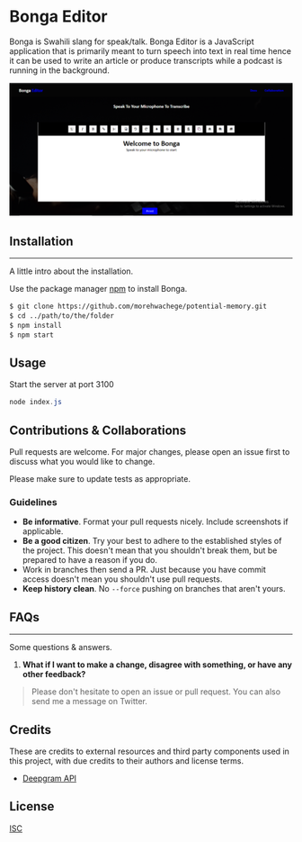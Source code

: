 # Bonga Editor
Bonga is Swahili slang for speak/talk.
Bonga Editor is a JavaScript application that is primarily meant to turn speech into text in real time hence it can be used to write an article or produce transcripts while a podcast is running in the background.

![Screenshot](./public/assets/images/readme.png)

## Installation
***
A little intro about the installation.
 
Use the package manager [npm](https://www.npmjs.com) to install Bonga.

```bash
$ git clone https://github.com/morehwachege/potential-memory.git
$ cd ../path/to/the/folder
$ npm install
$ npm start
```

## Usage
Start the server at port 3100

```powershell
node index.js
```

## Contributions & Collaborations
Pull requests are welcome. For major changes, please open an issue first to discuss what you would like to change.

Please make sure to update tests as appropriate.
### Guidelines
 * __Be informative__. Format your pull requests nicely. Include screenshots if applicable.
 * __Be a good citizen__. Try your best to adhere to the established styles of the project. This doesn't mean that you shouldn't break them, but be prepared to have a reason if you do.
 * Work in branches then send a PR. Just because you have commit access doesn't mean you shouldn't use pull requests. 
 * __Keep history clean__. No  ```--force```  pushing on branches that aren't yours.

## FAQs
***
Some questions & answers.
1. **What if I want to make a change, disagree with something, or have any other feedback?**
> Please don't hesitate to open an issue or pull request. You can also send me a message on Twitter. 

## Credits
These are credits to external resources and third party components used in this project, with due credits to their authors and license terms. 
* [Deepgram API](https://deepgram.com)

## License
[ISC](https://choosealicense.com/licenses/isc/)
